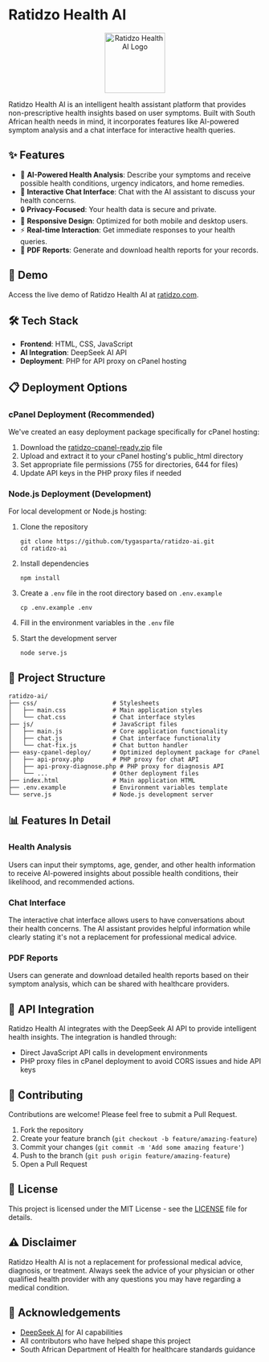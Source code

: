 # Ratidzo Health AI

<p align="center">
  <img src="assets/favicon.png" alt="Ratidzo Health AI Logo" width="120"/>
</p>

Ratidzo Health AI is an intelligent health assistant platform that provides non-prescriptive health insights based on user symptoms. Built with South African health needs in mind, it incorporates features like AI-powered symptom analysis and a chat interface for interactive health queries.

## ✨ Features

- 🤖 **AI-Powered Health Analysis**: Describe your symptoms and receive possible health conditions, urgency indicators, and home remedies.
- 💬 **Interactive Chat Interface**: Chat with the AI assistant to discuss your health concerns.
- 🔒 **Privacy-Focused**: Your health data is secure and private.
- 📱 **Responsive Design**: Optimized for both mobile and desktop users.
- ⚡ **Real-time Interaction**: Get immediate responses to your health queries.
- 📄 **PDF Reports**: Generate and download health reports for your records.

## 🚀 Demo

Access the live demo of Ratidzo Health AI at [ratidzo.com](https://ratidzo.com).

## 🛠️ Tech Stack

- **Frontend**: HTML, CSS, JavaScript
- **AI Integration**: DeepSeek AI API
- **Deployment**: PHP for API proxy on cPanel hosting

## 📋 Deployment Options

### cPanel Deployment (Recommended)

We've created an easy deployment package specifically for cPanel hosting:

1. Download the [ratidzo-cpanel-ready.zip](https://github.com/tygasparta/ratidzo-ai/raw/main/ratidzo-cpanel-ready.zip) file
2. Upload and extract it to your cPanel hosting's public_html directory
3. Set appropriate file permissions (755 for directories, 644 for files)
4. Update API keys in the PHP proxy files if needed

### Node.js Deployment (Development)

For local development or Node.js hosting:

1. Clone the repository
   ```
   git clone https://github.com/tygasparta/ratidzo-ai.git
   cd ratidzo-ai
   ```

2. Install dependencies
   ```
   npm install
   ```

3. Create a `.env` file in the root directory based on `.env.example`
   ```
   cp .env.example .env
   ```

4. Fill in the environment variables in the `.env` file

5. Start the development server
   ```
   node serve.js
   ```

## 📂 Project Structure

```
ratidzo-ai/
├── css/                     # Stylesheets
│   ├── main.css             # Main application styles
│   └── chat.css             # Chat interface styles
├── js/                      # JavaScript files
│   ├── main.js              # Core application functionality
│   ├── chat.js              # Chat interface functionality
│   └── chat-fix.js          # Chat button handler
├── easy-cpanel-deploy/      # Optimized deployment package for cPanel
│   ├── api-proxy.php        # PHP proxy for chat API
│   ├── api-proxy-diagnose.php # PHP proxy for diagnosis API
│   └── ...                  # Other deployment files
├── index.html               # Main application HTML
├── .env.example             # Environment variables template
└── serve.js                 # Node.js development server
```

## 📊 Features In Detail

### Health Analysis
Users can input their symptoms, age, gender, and other health information to receive AI-powered insights about possible health conditions, their likelihood, and recommended actions.

### Chat Interface
The interactive chat interface allows users to have conversations about their health concerns. The AI assistant provides helpful information while clearly stating it's not a replacement for professional medical advice.

### PDF Reports
Users can generate and download detailed health reports based on their symptom analysis, which can be shared with healthcare providers.

## 🔗 API Integration

Ratidzo Health AI integrates with the DeepSeek AI API to provide intelligent health insights. The integration is handled through:

- Direct JavaScript API calls in development environments
- PHP proxy files in cPanel deployment to avoid CORS issues and hide API keys

## 🤝 Contributing

Contributions are welcome! Please feel free to submit a Pull Request.

1. Fork the repository
2. Create your feature branch (`git checkout -b feature/amazing-feature`)
3. Commit your changes (`git commit -m 'Add some amazing feature'`)
4. Push to the branch (`git push origin feature/amazing-feature`)
5. Open a Pull Request

## 📜 License

This project is licensed under the MIT License - see the [LICENSE](LICENSE) file for details.

## ⚠️ Disclaimer

Ratidzo Health AI is not a replacement for professional medical advice, diagnosis, or treatment. Always seek the advice of your physician or other qualified health provider with any questions you may have regarding a medical condition.

## 👏 Acknowledgements

- [DeepSeek AI](https://deepseek.ai) for AI capabilities
- All contributors who have helped shape this project
- South African Department of Health for healthcare standards guidance 